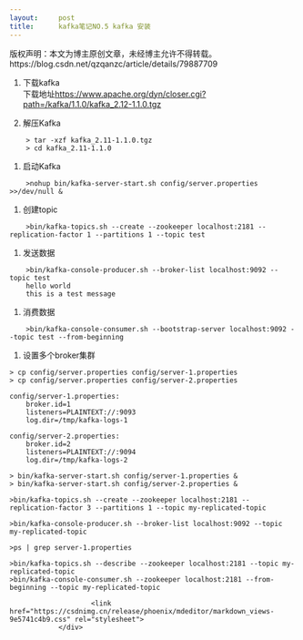```yaml
---
layout:     post
title:      kafka笔记NO.5 kafka 安装
---
```

<div id="article_content" class="article_content clearfix csdn-tracking-statistics" data-pid="blog" data-mod="popu_307" data-dsm="post">
								<div class="article-copyright">
					版权声明：本文为博主原创文章，未经博主允许不得转载。					https://blog.csdn.net/qzqanzc/article/details/79887709				</div>
								            <div id="content_views" class="markdown_views prism-atom-one-dark">
							<!-- flowchart 箭头图标 勿删 -->
							<svg xmlns="http://www.w3.org/2000/svg" style="display: none;"><path stroke-linecap="round" d="M5,0 0,2.5 5,5z" id="raphael-marker-block" style="-webkit-tap-highlight-color: rgba(0, 0, 0, 0);"></path></svg>
							<ol>
<li><p>下载kafka  <br>
 下载地址<a href="https://www.apache.org/dyn/closer.cgi?path=/kafka/1.1.0/kafka_2.12-1.1.0.tgz" rel="nofollow">https://www.apache.org/dyn/closer.cgi?path=/kafka/1.1.0/kafka_2.12-1.1.0.tgz</a></p></li>
<li><p>解压Kafka</p></li>
</ol>



<pre class="prettyprint"><code class=" hljs autohotkey">    &gt; tar -xzf kafk<span class="hljs-built_in">a_2</span>.<span class="hljs-number">11</span>-<span class="hljs-number">1.1</span>.<span class="hljs-number">0</span>.tgz
    &gt; cd kafk<span class="hljs-built_in">a_2</span>.<span class="hljs-number">11</span>-<span class="hljs-number">1.1</span>.<span class="hljs-number">0</span></code></pre>

<ol>
<li>启动Kafka</li>
</ol>



<pre class="prettyprint"><code class=" hljs axapta">    &gt;nohup bin/kafka-<span class="hljs-keyword">server</span>-start.sh config/<span class="hljs-keyword">server</span>.properties &gt;&gt;/dev/<span class="hljs-keyword">null</span> &amp;</code></pre>

<ol>
<li>创建topic</li>
</ol>



<pre class="prettyprint"><code class=" hljs brainfuck">    &gt;<span class="hljs-comment">bin/kafka</span><span class="hljs-literal">-</span><span class="hljs-comment">topics</span><span class="hljs-string">.</span><span class="hljs-comment">sh</span> <span class="hljs-literal">-</span><span class="hljs-literal">-</span><span class="hljs-comment">create</span> <span class="hljs-literal">-</span><span class="hljs-literal">-</span><span class="hljs-comment">zookeeper</span> <span class="hljs-comment">localhost:2181</span> <span class="hljs-literal">-</span><span class="hljs-literal">-</span><span class="hljs-comment">replication</span><span class="hljs-literal">-</span><span class="hljs-comment">factor</span> <span class="hljs-comment">1</span> <span class="hljs-literal">-</span><span class="hljs-literal">-</span><span class="hljs-comment">partitions</span> <span class="hljs-comment">1</span> <span class="hljs-literal">-</span><span class="hljs-literal">-</span><span class="hljs-comment">topic</span> <span class="hljs-comment">test</span>
</code></pre>

<ol>
<li>发送数据</li>
</ol>



<pre class="prettyprint"><code class=" hljs coffeescript">    &gt;bin/kafka-<span class="hljs-built_in">console</span>-producer.sh --broker-list <span class="hljs-attribute">localhost</span>:<span class="hljs-number">9092</span> --topic test
    hello world
    <span class="hljs-keyword">this</span> <span class="hljs-keyword">is</span> a test message</code></pre>

<ol>
<li>消费数据</li>
</ol>



<pre class="prettyprint"><code class=" hljs lasso">    <span class="hljs-subst">&gt;</span>bin/kafka<span class="hljs-attribute">-console</span><span class="hljs-attribute">-consumer</span><span class="hljs-built_in">.</span>sh <span class="hljs-subst">--</span>bootstrap<span class="hljs-attribute">-server</span> localhost:<span class="hljs-number">9092</span> <span class="hljs-subst">--</span>topic test <span class="hljs-subst">--</span>from<span class="hljs-attribute">-beginning</span></code></pre>

<ol>
<li>设置多个broker集群</li>
</ol>



<pre class="prettyprint"><code class=" hljs lasso"><span class="hljs-subst">&gt;</span> cp config/server<span class="hljs-built_in">.</span>properties config/server<span class="hljs-subst">-</span><span class="hljs-number">1.</span>properties 
<span class="hljs-subst">&gt;</span> cp config/server<span class="hljs-built_in">.</span>properties config/server<span class="hljs-subst">-</span><span class="hljs-number">2.</span>properties

config/server<span class="hljs-subst">-</span><span class="hljs-number">1.</span>properties: 
    broker<span class="hljs-built_in">.</span>id<span class="hljs-subst">=</span><span class="hljs-number">1</span> 
    listeners<span class="hljs-subst">=</span>PLAINTEXT:<span class="hljs-comment">//:9093 </span>
    <span class="hljs-keyword">log</span><span class="hljs-built_in">.</span>dir<span class="hljs-subst">=</span>/tmp/kafka<span class="hljs-attribute">-logs</span><span class="hljs-subst">-</span><span class="hljs-number">1</span>

config/server<span class="hljs-subst">-</span><span class="hljs-number">2.</span>properties: 
    broker<span class="hljs-built_in">.</span>id<span class="hljs-subst">=</span><span class="hljs-number">2</span> 
    listeners<span class="hljs-subst">=</span>PLAINTEXT:<span class="hljs-comment">//:9094 </span>
    <span class="hljs-keyword">log</span><span class="hljs-built_in">.</span>dir<span class="hljs-subst">=</span>/tmp/kafka<span class="hljs-attribute">-logs</span><span class="hljs-subst">-</span><span class="hljs-number">2</span>

<span class="hljs-subst">&gt;</span> bin/kafka<span class="hljs-attribute">-server</span><span class="hljs-attribute">-start</span><span class="hljs-built_in">.</span>sh config/server<span class="hljs-subst">-</span><span class="hljs-number">1.</span>properties <span class="hljs-subst">&amp;</span>
<span class="hljs-subst">&gt;</span> bin/kafka<span class="hljs-attribute">-server</span><span class="hljs-attribute">-start</span><span class="hljs-built_in">.</span>sh config/server<span class="hljs-subst">-</span><span class="hljs-number">2.</span>properties <span class="hljs-subst">&amp;</span>

<span class="hljs-subst">&gt;</span>bin/kafka<span class="hljs-attribute">-topics</span><span class="hljs-built_in">.</span>sh <span class="hljs-subst">--</span>create <span class="hljs-subst">--</span>zookeeper localhost:<span class="hljs-number">2181</span> <span class="hljs-subst">--</span>replication<span class="hljs-attribute">-factor</span> <span class="hljs-number">3</span> <span class="hljs-subst">--</span>partitions <span class="hljs-number">1</span> <span class="hljs-subst">--</span>topic my<span class="hljs-attribute">-replicated</span><span class="hljs-attribute">-topic</span>

<span class="hljs-subst">&gt;</span>bin/kafka<span class="hljs-attribute">-console</span><span class="hljs-attribute">-producer</span><span class="hljs-built_in">.</span>sh <span class="hljs-subst">--</span>broker<span class="hljs-attribute">-list</span> localhost:<span class="hljs-number">9092</span> <span class="hljs-subst">--</span>topic my<span class="hljs-attribute">-replicated</span><span class="hljs-attribute">-topic</span>

<span class="hljs-subst">&gt;</span>ps <span class="hljs-subst">|</span> grep server<span class="hljs-subst">-</span><span class="hljs-number">1.</span>properties

<span class="hljs-subst">&gt;</span>bin/kafka<span class="hljs-attribute">-topics</span><span class="hljs-built_in">.</span>sh <span class="hljs-subst">--</span>describe <span class="hljs-subst">--</span>zookeeper localhost:<span class="hljs-number">2181</span> <span class="hljs-subst">--</span>topic my<span class="hljs-attribute">-replicated</span><span class="hljs-attribute">-topic</span>
<span class="hljs-subst">&gt;</span>bin/kafka<span class="hljs-attribute">-console</span><span class="hljs-attribute">-consumer</span><span class="hljs-built_in">.</span>sh <span class="hljs-subst">--</span>zookeeper localhost:<span class="hljs-number">2181</span> <span class="hljs-subst">--</span>from<span class="hljs-attribute">-beginning</span> <span class="hljs-subst">--</span>topic my<span class="hljs-attribute">-replicated</span><span class="hljs-attribute">-topic</span></code></pre>            </div>
						<link href="https://csdnimg.cn/release/phoenix/mdeditor/markdown_views-9e5741c4b9.css" rel="stylesheet">
                </div>